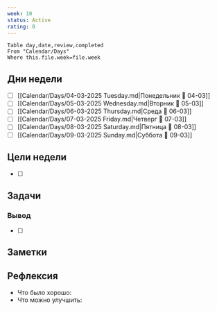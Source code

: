 ```yaml
---
week: 10
status: Active
rating: 0
---
```


```dataview
Table day,date,review,completed
From "Calendar/Days"
Where this.file.week=file.week
```

## Дни недели

- [ ] [[Calendar/Days/04-03-2025 Tuesday.md|Понедельник 📅 04-03]]
- [ ] [[Calendar/Days/05-03-2025 Wednesday.md|Вторник 📅 05-03]]
- [ ] [[Calendar/Days/06-03-2025 Thursday.md|Среда 📅 06-03]]
- [ ] [[Calendar/Days/07-03-2025 Friday.md|Четверг 📅 07-03]]
- [ ] [[Calendar/Days/08-03-2025 Saturday.md|Пятница 📅 08-03]]
- [ ] [[Calendar/Days/09-03-2025 Sunday.md|Суббота 📅 09-03]]

## Цели недели

- [ ]

## Задачи

### Вывод

- [ ]

## Заметки

## Рефлексия

- Что было хорошо:
- Что можно улучшить: